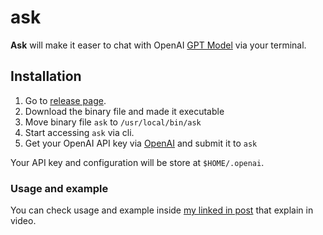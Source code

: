 # ask

**Ask** will make it easer to chat with OpenAI [GPT Model](https://platform.openai.com/docs/models) via your terminal.

## Installation

1. Go to [release page](https://github.com/setkyar/ask/releases).
2. Download the binary file and made it executable
3. Move binary file `ask` to `/usr/local/bin/ask`
4. Start accessing `ask` via cli.
5. Get your OpenAI API key via [OpenAI](https://platform.openai.com/account/api-keys) and submit it to `ask`


Your API key and configuration will be store at `$HOME/.openai`.

### Usage and example

You can check usage and example inside [my linked in post](https://www.linkedin.com/feed/update/urn:li:activity:7109578122571771905/) that explain in video.